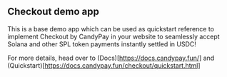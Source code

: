 ## Checkout demo app

This is a base demo app which can be used as quickstart reference to implement Checkout by CandyPay in your website to seamlessly accept Solana and other SPL token payments instantly settled in USDC!

For more details, head over to (Docs)[https://docs.candypay.fun/] and (Quickstart)[https://docs.candypay.fun/checkout/quickstart.html] 
